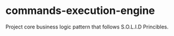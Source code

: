# commands-execution-engine

Project core business logic pattern that follows S.O.L.I.D Princibles.
